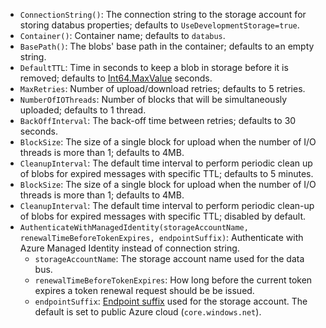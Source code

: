  * `ConnectionString()`: The connection string to the storage account for storing databus properties; defaults to `UseDevelopmentStorage=true`.
 * `Container()`: Container name; defaults to `databus`.
 * `BasePath()`: The blobs' base path in the container; defaults to an empty string.
 * `DefaultTTL`: Time in seconds to keep a blob in storage before it is removed; defaults to [Int64.MaxValue](https://msdn.microsoft.com/en-us/library/system.int64.maxvalue.aspx) seconds.
 * `MaxRetries`: Number of upload/download retries; defaults to 5 retries.
 * `NumberOfIOThreads`: Number of blocks that will be simultaneously uploaded; defaults to 1 thread.
 * `BackOffInterval`: The back-off time between retries; defaults to 30 seconds.
 * `BlockSize`: The size of a single block for upload when the number of I/O threads is more than 1; defaults to 4MB.
 * `CleanupInterval`: The default time interval to perform periodic clean up of blobs for expired messages with specific TTL; defaults to 5 minutes.
 * `BlockSize`: The size of a single block for upload when the number of I/O threads is more than 1; defaults to 4MB.
 * `CleanupInterval`: The default time interval to perform periodic clean-up of blobs for expired messages with specific TTL; disabled by default.
 * `AuthenticateWithManagedIdentity(storageAccountName, renewalTimeBeforeTokenExpires, endpointSuffix)`: Authenticate with Azure Managed Identity instead of connection string.
   * `storageAccountName`: The storage account name used for the data bus.
   * `renewalTimeBeforeTokenExpires`: How long before the current token expires a token renewal request should be be issued.
   * `endpointSuffix`: [Endpoint suffix](https://docs.microsoft.com/en-us/azure/active-directory/managed-identities-azure-resources/services-support-managed-identities#azure-storage-blobs-and-queues) used for the storage account. The default is set to public Azure cloud (`core.windows.net`).